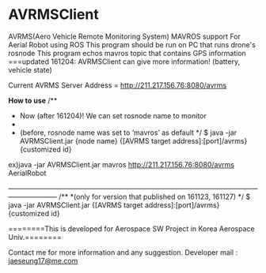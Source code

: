 # AVRMSClient
AVRMS(Aero Vehicle Remote Monitoring System)
MAVROS support
For Aerial Robot using ROS
This program should be run on PC that runs drone's rosnode
This program echos mavros topic that contains GPS information
===updated
161204: AVRMSClient can give more information! (battery, vehicle state)

Current AVRMS Server Address = http://211.217.156.76:8080/avrms

****How to use****
/**
 * Now (after 161204)! We can set rosnode name to monitor
 *
 * (before, rosnode name was set to ‘mavros’ as default
 */
$ java -jar AVRMSClient.jar {node name} {[AVRMS target address]:[port]/avrms} {customized id}

ex)java -jar AVRMSClient.jar mavros http://211.217.156.76:8080/avrms AerialRobot

———————————————————————————————————————————
/**
 *(only for version that published on 161123, 161127)
 */
$ java -jar AVRMSClient.jar {[AVRMS target address]:[port]/avrms} {customized id}


========This is developed for Aerospace SW Project in Korea Aerospace Univ.========

Contact me for more information and any suggestion.
Developer mail : jaeseung17@me.com
